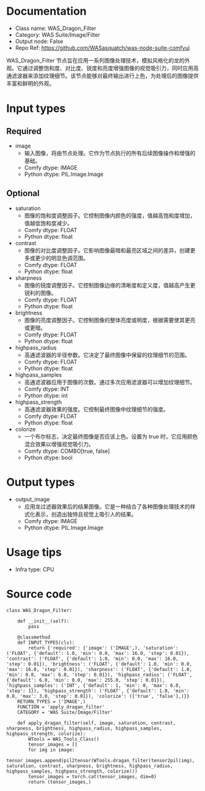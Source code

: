 # Documentation
- Class name: WAS_Dragon_Filter
- Category: WAS Suite/Image/Filter
- Output node: False
- Repo Ref: https://github.com/WASasquatch/was-node-suite-comfyui

WAS_Dragon_Filter 节点旨在应用一系列图像处理技术，模拟风格化的龙的外观。它通过调整饱和度、对比度、锐度和亮度增强图像的视觉吸引力，同时应用高通滤波器来添加纹理细节。该节点能够对最终输出进行上色，为处理后的图像提供丰富和鲜明的外观。

# Input types
## Required
- image
    - 输入图像，将由节点处理。它作为节点执行的所有后续图像操作和增强的基础。
    - Comfy dtype: IMAGE
    - Python dtype: PIL.Image.Image
## Optional
- saturation
    - 图像的饱和度调整因子。它控制图像内颜色的强度，值越高饱和度增加，值越低饱和度减少。
    - Comfy dtype: FLOAT
    - Python dtype: float
- contrast
    - 图像的对比度调整因子。它影响图像最暗和最亮区域之间的差异，创建更多或更少的明显色调范围。
    - Comfy dtype: FLOAT
    - Python dtype: float
- sharpness
    - 图像的锐度调整因子。它控制图像边缘的清晰度和定义度，值越高产生更锐利的图像。
    - Comfy dtype: FLOAT
    - Python dtype: float
- brightness
    - 图像的亮度调整因子。它控制图像的整体亮度或明度，根据需要使其更亮或更暗。
    - Comfy dtype: FLOAT
    - Python dtype: float
- highpass_radius
    - 高通滤波器的半径参数。它决定了最终图像中保留的纹理细节的范围。
    - Comfy dtype: FLOAT
    - Python dtype: float
- highpass_samples
    - 高通滤波器应用于图像的次数。通过多次应用滤波器可以增加纹理细节。
    - Comfy dtype: INT
    - Python dtype: int
- highpass_strength
    - 高通滤波器效果的强度。它控制最终图像中纹理细节的强度。
    - Comfy dtype: FLOAT
    - Python dtype: float
- colorize
    - 一个布尔标志，决定最终图像是否应该上色。设置为 true 时，它应用颜色混合效果以增强视觉吸引力。
    - Comfy dtype: COMBO[true, false]
    - Python dtype: bool

# Output types
- output_image
    - 应用龙过滤器效果后的结果图像。它是一种结合了各种图像处理技术的样式化表示，创造出独特且视觉上吸引人的结果。
    - Comfy dtype: IMAGE
    - Python dtype: PIL.Image.Image

# Usage tips
- Infra type: CPU

# Source code
```
class WAS_Dragon_Filter:

    def __init__(self):
        pass

    @classmethod
    def INPUT_TYPES(cls):
        return {'required': {'image': ('IMAGE',), 'saturation': ('FLOAT', {'default': 1.0, 'min': 0.0, 'max': 16.0, 'step': 0.01}), 'contrast': ('FLOAT', {'default': 1.0, 'min': 0.0, 'max': 16.0, 'step': 0.01}), 'brightness': ('FLOAT', {'default': 1.0, 'min': 0.0, 'max': 16.0, 'step': 0.01}), 'sharpness': ('FLOAT', {'default': 1.0, 'min': 0.0, 'max': 6.0, 'step': 0.01}), 'highpass_radius': ('FLOAT', {'default': 6.0, 'min': 0.0, 'max': 255.0, 'step': 0.01}), 'highpass_samples': ('INT', {'default': 1, 'min': 0, 'max': 6.0, 'step': 1}), 'highpass_strength': ('FLOAT', {'default': 1.0, 'min': 0.0, 'max': 3.0, 'step': 0.01}), 'colorize': (['true', 'false'],)}}
    RETURN_TYPES = ('IMAGE',)
    FUNCTION = 'apply_dragan_filter'
    CATEGORY = 'WAS Suite/Image/Filter'

    def apply_dragan_filter(self, image, saturation, contrast, sharpness, brightness, highpass_radius, highpass_samples, highpass_strength, colorize):
        WTools = WAS_Tools_Class()
        tensor_images = []
        for img in image:
            tensor_images.append(pil2tensor(WTools.dragan_filter(tensor2pil(img), saturation, contrast, sharpness, brightness, highpass_radius, highpass_samples, highpass_strength, colorize)))
        tensor_images = torch.cat(tensor_images, dim=0)
        return (tensor_images,)
```